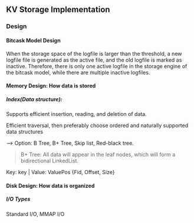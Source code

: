 ## KV Storage Implementation

### Design

#### Bitcask Model Design

When the storage space of the logfile is larger than the threshold, a new logfile file is generated as the active file,
and the old logfile is marked as inactive. Therefore, there is only one active logfile in the storage engine of the
bitcask model, while there are multiple inactive logfiles.

#### Memory Design: How data is stored

##### Index(Data structure):

Supports efficient insertion, reading, and deletion of data.

Efficient traversal, then preferably choose ordered and naturally supported data structures

--> Option: B Tree, B+ Tree, Skip list, Red-black tree.

> B+ Tree: All data will appear in the leaf nodes, which will form a bidirectional LinkedList.

Key: key | Value: ValuePos {Fid, Offset, Size}

#### Disk Design: How data is organized

##### I/O Types

Standard I/O, MMAP I/O

####         